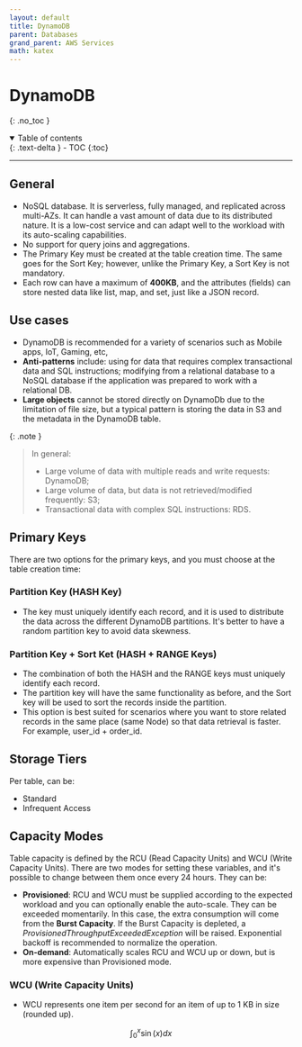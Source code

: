 ```yaml
---
layout: default
title: DynamoDB
parent: Databases
grand_parent: AWS Services
math: katex
---
```


# DynamoDB
{: .no_toc }

<details open markdown="block">
  <summary>
    Table of contents
  </summary>
  {: .text-delta }
- TOC
{:toc}
</details>

---

## General

- NoSQL database. It is serverless, fully managed, and replicated across multi-AZs. It can handle a vast amount of data due to its distributed nature. It is a low-cost service and can adapt well to the workload with its auto-scaling capabilities.
- No support for query joins and aggregations.
- The Primary Key must be created at the table creation time. The same goes for the Sort Key; however, unlike the Primary Key, a Sort Key is not mandatory.
- Each row can have a maximum of **400KB**, and the attributes (fields) can store nested data like list, map, and set, just like a JSON record.

## Use cases

- DynamoDB is recommended for a variety of scenarios such as Mobile apps, IoT, Gaming, etc,
- **Anti-patterns** include: using for data that requires complex transactional data and SQL instructions; modifying from a relational database to a NoSQL database if the application was prepared to work with a relational DB. 
- **Large objects** cannot be stored directly on DynamoDb due to the limitation of file size, but a typical pattern is storing the data in S3 and the metadata in the DynamoDB table.

{: .note }
> In general: 
> - Large volume of data with multiple reads and write requests: DynamoDB;
> - Large volume of data, but data is not retrieved/modified frequently: S3;
> - Transactional data with complex SQL instructions: RDS.

## Primary Keys

There are two options for the primary keys, and you must choose at the table creation time:

### Partition Key (HASH Key)

- The key must uniquely identify each record, and it is used to distribute the data across the different DynamoDB partitions. It's better to have a random partition key to avoid data skewness.


### Partition Key + Sort Ket (HASH + RANGE Keys)

- The combination of both the HASH and the RANGE keys must uniquely identify each record.
- The partition key will have the same functionality as before, and the Sort key will be used to sort the records inside the partition.
- This option is best suited for scenarios where you want to store related records in the same place (same Node) so that data retrieval is faster. For example, user_id + order_id.

## Storage Tiers

Per table, can be:

- Standard
- Infrequent Access

## Capacity Modes

Table capacity is defined by the RCU (Read Capacity Units) and WCU (Write Capacity Units). There are two modes for setting these variables, and it's possible to change between them once every 24 hours. They can be:

- **Provisioned**: RCU and WCU must be supplied according to the expected workload and you can optionally enable the auto-scale. They can be exceeded momentarily. In this case, the extra consumption will come from the **Burst Capacity**. If the Burst Capacity is depleted, a *ProvisionedThroughputExceededException* will be raised. Exponential backoff is recommended to normalize the operation.
- **On-demand**: Automatically scales RCU and WCU up or down, but is more expensive than Provisioned mode.

### WCU (Write Capacity Units)

- WCU represents one item per second for an item of up to 1 KB in size (rounded up).

$$
\begin{equation}
\int_0^x \sin(x) dx
\end{equation}
$$